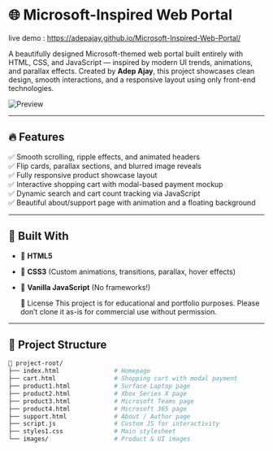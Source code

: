 # 🌐 Microsoft-Inspired Web Portal

live demo : https://adepajay.github.io/Microsoft-Inspired-Web-Portal/

A beautifully designed Microsoft-themed web portal built entirely with HTML, CSS, and JavaScript — inspired by modern UI trends, animations, and parallax effects. Created by **Adep Ajay**, this project showcases clean design, smooth interactions, and a responsive layout using only front-end technologies.

![Preview](images/banner.avif)

---

## 🔥 Features

✅ Smooth scrolling, ripple effects, and animated headers  
✅ Flip cards, parallax sections, and blurred image reveals  
✅ Fully responsive product showcase layout  
✅ Interactive shopping cart with modal-based payment mockup  
✅ Dynamic search and cart count tracking via JavaScript  
✅ Beautiful about/support page with animation and a floating background  

---

## 🧱 Built With

- 🔹 **HTML5**  
- 🔹 **CSS3** (Custom animations, transitions, parallax, hover effects)  
- 🔹 **Vanilla JavaScript** (No frameworks!)

  📝 License
This project is for educational and portfolio purposes.
Please don’t clone it as-is for commercial use without permission.

---

## 📁 Project Structure

```bash
📁 project-root/
├── index.html               # Homepage
├── cart.html                # Shopping cart with modal payment
├── product1.html            # Surface Laptop page
├── product2.html            # Xbox Series X page
├── product3.html            # Microsoft Teams page
├── product4.html            # Microsoft 365 page
├── support.html             # About / Author page
├── script.js                # Custom JS for interactivity
├── styles1.css              # Main stylesheet
└── images/                  # Product & UI images


